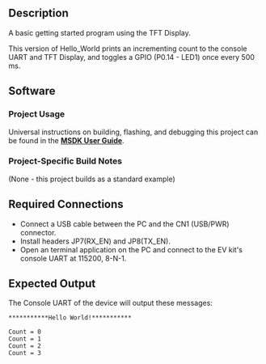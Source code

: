 ## Description

A basic getting started program using the TFT Display.

This version of Hello_World prints an incrementing count to the console UART and TFT Display, and toggles a GPIO (P0.14 - LED1) once every 500 ms.


## Software

### Project Usage

Universal instructions on building, flashing, and debugging this project can be found in the **[MSDK User Guide](https://analog-devices-msdk.github.io/msdk/USERGUIDE/)**.

### Project-Specific Build Notes

(None - this project builds as a standard example)

## Required Connections
-   Connect a USB cable between the PC and the CN1 (USB/PWR) connector.
-   Install headers JP7(RX\_EN) and JP8(TX\_EN).
-   Open an terminal application on the PC and connect to the EV kit's console UART at 115200, 8-N-1.

## Expected Output

The Console UART of the device will output these messages:

```
***********Hello World!***********

Count = 0
Count = 1
Count = 2
Count = 3
```

